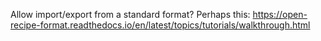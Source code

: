 Allow import/export from a standard format? Perhaps this: 
https://open-recipe-format.readthedocs.io/en/latest/topics/tutorials/walkthrough.html
